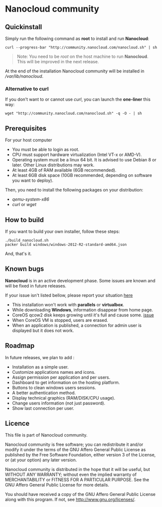 # Nanocloud community


## Quickinstall

Simply run the following command as **root** to install and run **Nanocloud**:

```
curl --progress-bar "http://community.nanocloud.com/nanocloud.sh" | sh
```

> Note: You need to be *root* on the host machine to run **Nanocloud**. This
> will be improved in the next release.

At the end of the installation Nanocloud community will be installed in
*/var/lib/nanocloud*.

### Alternative to curl

If you don't want to or cannot use *curl*, you can launch the **one-liner** this way:

```
wget "http://community.nanocloud.com/nanocloud.sh" -q -O - | sh
```

## Prerequisites

For your host computer

* You must be able to login as root.
* CPU must support hardware virtualization (Intel VT-x or AMD-V).
* Operating system must be a linux 64 bit. It is advised to use Debian 8 or
  later. Other Linux distributions may work.
* At least 4GB of RAM available (6GB recommended).
* At least 6GB disk space (10GB recommended, depending on software you want to
  deploy).

Then, you need to install the following packages on your distribution:

* *qemu-system-x86*
* *curl* or *wget*


## How to build

If you want to build your own installer, follow these steps:

```
./build_nanocloud.sh
packer build windows/windows-2012-R2-standard-amd64.json
```

And, that's it.


## Known bugs

**Nanocloud** is in an active development phase. Some issues are known and
will be fixed in future releases.

If your issue isn't listed bellow, please report your situation
[here](https://github.com/Nanocloud/community/issues/new)

* This installation won't work with **parallels** or **virtualbox**.
* While downloading **Windows**, information disappear from home page.
* CoreOS qcow2 disk keeps growing until it's full and cause some.
[issue](http://stackoverflow.com/questions/31712266/how-to-clean-up-docker-overlay-directory)
* When CoreOS VM is stopped, users are erased.
* When an application is published, a connection for admin user is displayed but it does not work.

## Roadmap

In future releases, we plan to add :

* Installation as a simple user.
* Customize applications names and icons.
* Assign permission per application and per users.
* Dashboard to get information on the hosting platform.
* Buttons to clean windows users sessions.
* A better authentication method.
* Display technical graphics (RAM/DISK/CPU usage).
* Change users information (not just password).
* Show last connection per user.

## Licence

This file is part of Nanocloud community.

Nanocloud community is free software; you can redistribute it and/or modify
it under the terms of the GNU Affero General Public License as
published by the Free Software Foundation, either version 3 of the
License, or (at your option) any later version.

Nanocloud community is distributed in the hope that it will be useful,
but WITHOUT ANY WARRANTY; without even the implied warranty of
MERCHANTABILITY or FITNESS FOR A PARTICULAR PURPOSE.  See the
GNU Affero General Public License for more details.

You should have received a copy of the GNU Affero General Public License
along with this program.  If not, see <http://www.gnu.org/licenses/>.
